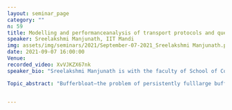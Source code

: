 ```yaml
---
layout: seminar_page
category: ""
n: 59
title: Modelling and performanceanalysis of transport protocols and queue policies in high-speed networks
speaker: Sreelakshmi Manjunath, IIT Mandi
img: assets/img/seminars/2021/September-07-2021_Sreelakshmi Manjunath.png
date: 2021-09-07 16:00:00 
Venue: 
recorded_video: XvVJKZX67nk
speaker_bio: "Sreelakshmi Manjunath is with the faculty of School of Computing andElectrical Engineering, Indian Institute of Technology Mandi. She received herBE (Electrical & Electronics Engineering) from Visvesvaraya TechnologicalUniversity in 2012, and her MS and PhD degrees from Department of ElectricalEngineering, Indian Institute of Technology Madras in 2018. Before joining IITMandi, she was a postdoctoral researcher in the Department of Electrical andSystems Engineering at Washington University in St. Louis (MO, USA). Herresearch interests are communication networks, vehicular networks, controltheory and nonlinear dynamics."

Topic_abstract: "Bufferbloat–the problem of persistently fulllarge buffers–is leading to an increase in queueing delays across the Internet.This problem necessitates the study of TCP in the end systems, and Active QueueManagement (AQM) at the routers. In this talk, we look at TCP-AQM as anend-to-end feedback system: a viewpoint that enables us to apply tools fromcontrol theory and nonlinear dynamics to these networks. In particular, weconsider models for Compound TCP (default in Windows OS) coupled with variousAQM strategies, such as Random Early Detection (RED), Random ExponentialMarking (REM), Proportional-integral (PI) queue policy, and apply analyticaltools to gain design insight into these systems. We extend these insights tonetworks with heterogeneous traffic including other TCP variants,non-responsive UDP flows, short-lived HTTP flows through packet-levelsimulations. Further, we discuss how such insight could lead to novel andsimple queue management policies for Internet routers. To complete the picture,we also consider some other forms of congestion control, such as (i) purelydelay-based TCP (FAST TCP), and (ii) bandwidth-and-delay based congestioncontrol (Google’s new BBR) and develop models for them. We will also discusssome open questions, and ponder upon how such analysis could help us deploy AQMstrategies in Internet routers incrementally."


---
```


